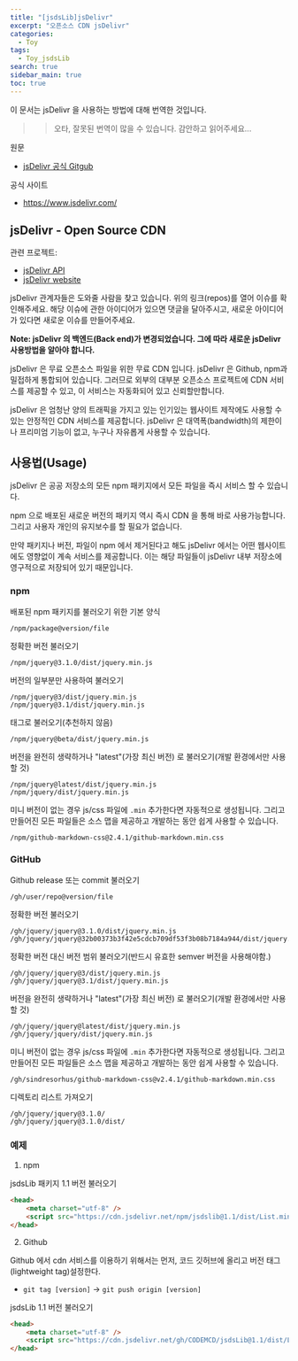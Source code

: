 ```yaml
---
title: "[jsdsLib]jsDelivr"
excerpt: "오픈소스 CDN jsDelivr"
categories:
  - Toy
tags:
  - Toy_jsdsLib
search: true
sidebar_main: true
toc: true
---
```


이 문서는 jsDelivr 을 사용하는 방법에 대해 번역한 것입니다.

>> 오타, 잘못된 번역이 많을 수 있습니다. 감안하고 읽어주세요...

원문
- [jsDelivr 공식 Gitgub](https://github.com/jsdelivr/jsdelivr)

공식 사이트
- <https://www.jsdelivr.com/>

## jsDelivr - Open Source CDN
관련 프로젝트:
- [jsDelivr API](https://github.com/jsdelivr/data.jsdelivr.com)
- [jsDelivr website](https://github.com/jsdelivr/www.jsdelivr.com)

jsDelivr 관계자들은 도와줄 사람을 찾고 있습니다. 위의 링크(repos)를 열어 이슈를 확인해주세요. 해당 이슈에 관한 아이디어가 있으면 댓글을 달아주시고, 새로운 아이디어가 있다면 새로운 이슈를 만들어주세요.

**Note: jsDelivr 의 백엔드(Back end)가 변경되었습니다. 그에 따라 새로운 jsDelivr 사용방법을 알아야 합니다.**

jsDelivr 은 무료 오픈소스 파일을 위한 무료 CDN 입니다. jsDelivr 은 Github, npm과 밀접하게 통합되어 있습니다. 그러므로 외부의 대부분 오픈소스 프로젝트에 CDN 서비스를 제공할 수 있고, 이 서비스는 자동화되어 있고 신뢰할만합니다.

jsDelivr 은 엄청난 양의 트래픽을 가지고 있는 인기있는 웹사이트 제작에도 사용할 수 있는 안정적인 CDN 서비스를 제공합니다. jsDelivr 은 대역폭(bandwidth)의 제한이나 프리미엄 기능이 없고, 누구나 자유롭게 사용할 수 있습니다.

## 사용법(Usage)
jsDelivr 은 공공 저장소의 모든 npm 패키지에서 모든 파일을 즉시 서비스 할 수 있습니다.

npm 으로 배포된 새로운 버전의 패키지 역시 즉시 CDN 을 통해 바로 사용가능합니다. 그리고 사용자 개인의 유지보수를 할 필요가 없습니다.

만약 패키지나 버전, 파일이 npm 에서 제거된다고 해도 jsDelivr 에서는 어떤 웹사이트에도 영향없이 계속 서비스를 제공합니다. 이는 해당 파일들이 jsDelivr 내부 저장소에 영구적으로 저장되어 있기 때문입니다.

### npm
배포된 npm 패키지를 불러오기 위한 기본 양식
```
/npm/package@version/file
```

정확한 버전 불러오기
```
/npm/jquery@3.1.0/dist/jquery.min.js
```

버전의 일부분만 사용하여 불러오기
```
/npm/jquery@3/dist/jquery.min.js
/npm/jquery@3.1/dist/jquery.min.js
```

태그로 불러오기(추천하지 않음)
```
/npm/jquery@beta/dist/jquery.min.js
```

버전을 완전히 생략하거나 "latest"(가장 최신 버전) 로 불러오기(개발 환경에서만 사용할 것)
```
/npm/jquery@latest/dist/jquery.min.js
/npm/jquery/dist/jquery.min.js
```

미니 버전이 없는 경우 js/css 파일에 ```.min``` 추가한다면 자동적으로 생성됩니다. 그리고 만들어진 모든 파일들은 소스 맵을 제공하고 개발하는 동안 쉽게 사용할 수 있습니다.
```
/npm/github-markdown-css@2.4.1/github-markdown.min.css
```

### GitHub
Github release 또는 commit 불러오기

```
/gh/user/repo@version/file
```

정확한 버전 불러오기

```
/gh/jquery/jquery@3.1.0/dist/jquery.min.js
/gh/jquery/jquery@32b00373b3f42e5cdcb709df53f3b08b7184a944/dist/jquery.min.js
```

정확한 버전 대신 버전 범위 불러오기(반드시 유효한 semver 버전을 사용해야함.)

```
/gh/jquery/jquery@3/dist/jquery.min.js
/gh/jquery/jquery@3.1/dist/jquery.min.js
```

버전을 완전히 생략하거나 "latest"(가장 최신 버전) 로 불러오기(개발 환경에서만 사용할 것)

```
/gh/jquery/jquery@latest/dist/jquery.min.js
/gh/jquery/jquery/dist/jquery.min.js
```

미니 버전이 없는 경우 js/css 파일에 ```.min``` 추가한다면 자동적으로 생성됩니다. 그리고 만들어진 모든 파일들은 소스 맵을 제공하고 개발하는 동안 쉽게 사용할 수 있습니다.

```
/gh/sindresorhus/github-markdown-css@v2.4.1/github-markdown.min.css
```

디렉토리 리스트 가져오기

```
/gh/jquery/jquery@3.1.0/
/gh/jquery/jquery@3.1.0/dist/
```

### 예제

1. npm

jsdsLib 패키지 1.1 버전 불러오기

```html
<head>
    <meta charset="utf-8" />
    <script src="https://cdn.jsdelivr.net/npm/jsdslib@1.1/dist/List.min.js"></script>
</head>
```

2. Github

Github 에서 cdn 서비스를 이용하기 위해서는 먼저, 코드 깃허브에 올리고 버전 태그(lightweight tag)설정한다.
- ```git tag [version]``` -> ```git push origin [version]```

jsdsLib 1.1 버전 불러오기

```html
<head>
    <meta charset="utf-8" />
    <script src="https://cdn.jsdelivr.net/gh/CODEMCD/jsdsLib@1.1/dist/List.min.js"></script>
</head>
```
